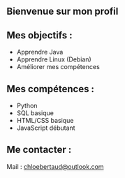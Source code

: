 ## Bienvenue sur mon profil
## Mes objectifs :
- Apprendre Java
- Apprendre Linux (Debian)
- Améliorer mes compétences
## Mes compétences :
- Python
- SQL basique
- HTML/CSS basique
- JavaScript débutant
## Me contacter :
Mail : chloebertaud@outlook.com

<!--
**brtdchloe/brtdchloe** is a ✨ _special_ ✨ repository because its `README.md` (this file) appears on your GitHub profile.

Here are some ideas to get you started:

- 🔭 I’m currently working on ...
- 🌱 I’m currently learning ...
- 👯 I’m looking to collaborate on ...
- 🤔 I’m looking for help with ...
- 💬 Ask me about ...
- 📫 How to reach me: ...
- 😄 Pronouns: ...
- ⚡ Fun fact: ...
-->
